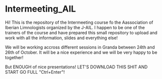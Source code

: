 # Intermeeting_AIL
Hi! This is the repository of the Intermeeting course fo the Aassociation of Iberian Limnologists organized by the J-AIL. I happen to be one of the trainers of the course and have prepared this small repository to upload and work with all the information, slides and everything else! 

We will be working accross different sessions in Granda between 24th and 26th of October. It will be a nice experience and we will be very happy to be together!

But ENOUGH of nice presentations! LET'S DOWNLOAD THIS SHIT AND START GO FULL "Ctrl+Enter"! 
